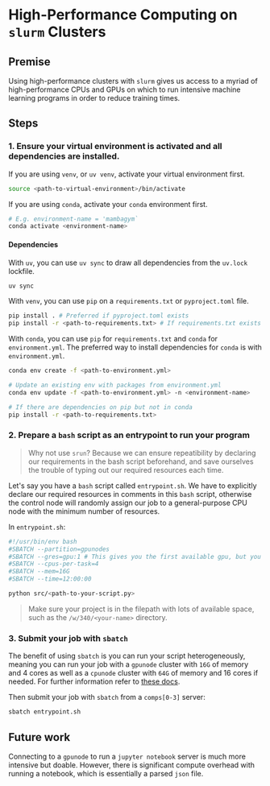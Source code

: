 # High-Performance Computing on `slurm` Clusters

## Premise

Using high-performance clusters with `slurm` gives us access to a myriad of high-performance CPUs and GPUs on which to run intensive machine learning programs in order to reduce training times.

## Steps

### 1. Ensure your virtual environment is activated and all dependencies are installed.

If you are using `venv`, or `uv venv`, activate your virtual environment first.

```bash
source <path-to-virtual-environment>/bin/activate
```

If you are using `conda`, activate your `conda` environment first.

```bash
# E.g. environment-name = 'mambagym`
conda activate <environment-name>
```

#### Dependencies

With `uv`, you can use `uv sync` to draw all dependencies from the `uv.lock` lockfile.

```bash
uv sync
```

With `venv`, you can use `pip` on a `requirements.txt` or `pyproject.toml` file.

```bash
pip install . # Preferred if pyproject.toml exists
pip install -r <path-to-requirements.txt> # If requirements.txt exists
```

With `conda`, you can use `pip` for `requirements.txt` and `conda` for `environment.yml`. The preferred way to install dependencies for `conda` is with `environment.yml`.

```bash
conda env create -f <path-to-environment.yml>

# Update an existing env with packages from environment.yml
conda env update -f <path-to-environment.yml> -n <environment-name>

# If there are dependencies on pip but not in conda
pip install -r <path-to-requirements.txt>
```

### 2. Prepare a `bash` script as an entrypoint to run your program

> Why not use `srun`? Because we can ensure repeatibility by declaring our requirements in the bash script beforehand, and save ourselves the trouble of typing out our required resources each time.

Let's say you have a `bash` script called `entrypoint.sh`. We have to explicitly declare our required resources in comments in this `bash` script, otherwise the control node will randomly assign our job to a general-purpose CPU node with the minimum number of resources.

In `entrypoint.sh`:

```bash
#!/usr/bin/env bash
#SBATCH --partition=gpunodes
#SBATCH --gres=gpu:1 # This gives you the first available gpu, but you can specify which one you want
#SBATCH --cpus-per-task=4
#SBATCH --mem=16G
#SBATCH --time=12:00:00

python src/<path-to-your-script.py>
```

> Make sure your project is in the filepath with lots of available space, such as the `/w/340/<your-name>` directory.

### 3. Submit your job with `sbatch`

The benefit of using `sbatch` is you can run your script heterogeneously, meaning you can run your job with a `gpunode` cluster with `16G` of memory and 4 cores as well as a `cpunode` cluster with `64G` of memory and 16 cores if needed. For further information refer to [these docs](https://slurm.schedmd.com/heterogeneous_jobs.html).

Then submit your job with `sbatch` from a `comps[0-3]` server:

```bash
sbatch entrypoint.sh
```

## Future work

Connecting to a `gpunode` to run a `jupyter notebook` server is much more intensive but doable. However, there is significant compute overhead with running a notebook, which is essentially a parsed `json` file.
